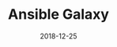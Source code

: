 ---
layout: site
title: "Ansible Galaxy"
date: 2018-12-25
categories: [developer-tools]
version: 6.1.1
major: 6
minor: 1
patch: 1
slug: ansible-galaxy
link: https://galaxy.ansible.com/
submitter: lpolepeddi
permalink: /sites/:slug
---